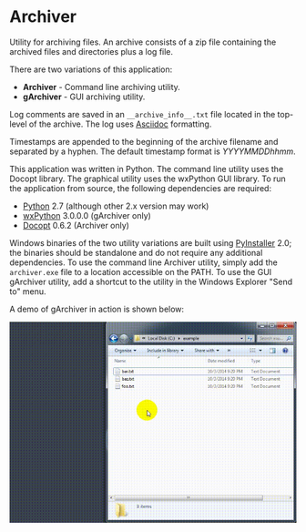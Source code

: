 Archiver
========
Utility for archiving files. An archive consists of a zip file containing the archived files and directories plus a log file.

There are two variations of this application:

  - **Archiver** - Command line archiving utility.
  - **gArchiver** - GUI archiving utility.

Log comments are saved in an <code>\_\_archive\_info\_\_.txt</code> file located in the top-level of the archive. The log uses [Asciidoc](http://www.methods.co.nz/asciidoc/) formatting.

Timestamps are appended to the beginning of the archive filename and separated by a hyphen. The default timestamp format is *YYYYMMDDhhmm*.

This application was written in Python. The command line utility uses the Docopt library. The graphical utility uses the wxPython GUI library. To run the application from source, the following dependencies are required:

  - [Python](http://python.org/) 2.7 (although other 2.x version may work)
  - [wxPython](http://wxpython.org/) 3.0.0.0 (gArchiver only)
  - [Docopt](https://github.com/docopt/docopt) 0.6.2 (Archiver only)

Windows binaries of the two utility variations are built using [PyInstaller](http://www.pyinstaller.org/) 2.0; the binaries should be standalone and do not require any additional dependencies. To use the command line Archiver utility, simply add the `archiver.exe` file to a location accessible on the PATH. To use the GUI gArchiver utility, add a shortcut to the utility in the Windows Explorer "Send to" menu.

A demo of gArchiver in action is shown below:

![gArchiver Demo](doc/demos/garchive_example.gif)
